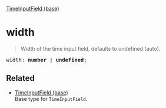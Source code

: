 [TimeInputField (base)](TimeInputField_base.md)

# width

> Width of the time input field, defaults to undefined (auto).

<pre class="docgen_signature">width: <b>number</b> | <b>undefined</b>;</pre>

## Related

- [<!--{ref:type}-->TimeInputField (base)](TimeInputField_base.md) \
    Base type for `TimeInputField`.
